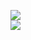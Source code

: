 [![](https://img.shields.io/badge/Made%20With-Github%20Spray-lightgrey.svg?style=for-the-badge&logo=github)](https://github.com/Annihil/github-spray#15370)  
[![](https://i.imgur.com/2DrTn0Z.gif)](https://github.com/Annihil/github-spray)